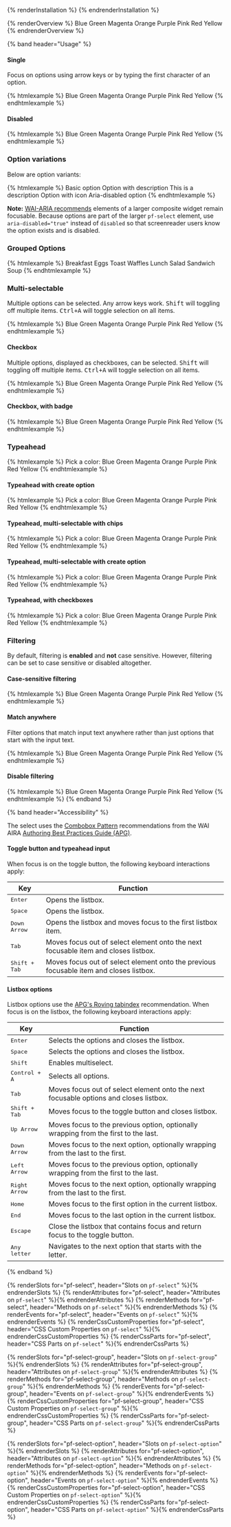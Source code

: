 {% renderInstallation %} {% endrenderInstallation %}

<script type="module">
import '@patternfly/elements/pf-select/pf-select.js';
</script>

{% renderOverview %}
  <pf-select default-text="Select a value">
    <pf-select-option value="Blue">Blue</pf-select-option>
    <pf-select-option value="Green">Green</pf-select-option>
    <pf-select-option value="Magenta">Magenta</pf-select-option>
    <pf-select-option value="Orange">Orange</pf-select-option>
    <pf-select-option value="Purple">Purple</pf-select-option>
    <pf-select-option value="Pink">Pink</pf-select-option>
    <pf-select-option value="Red">Red</pf-select-option>
    <pf-select-option value="Yellow">Yellow</pf-select-option>
  </pf-select>
{% endrenderOverview %}

{% band header="Usage" %}

#### Single

<p>
  Focus on options using arrow keys or
  by typing the first character of an option.
</p>

{% htmlexample %}
  <pf-select default-text="Select a value">
    <pf-select-option value="Blue">Blue</pf-select-option>
    <pf-select-option value="Green">Green</pf-select-option>
    <pf-select-option value="Magenta">Magenta</pf-select-option>
    <pf-select-option value="Orange">Orange</pf-select-option>
    <pf-select-option value="Purple">Purple</pf-select-option>
    <pf-select-option value="Pink">Pink</pf-select-option>
    <pf-select-option value="Red">Red</pf-select-option>
    <pf-select-option value="Yellow">Yellow</pf-select-option>
  </pf-select>
{% endhtmlexample %}

#### Disabled
{% htmlexample %}
  <pf-select disabled default-text="Select a color">
    <pf-select-option value="Blue">Blue</pf-select-option>
    <pf-select-option value="Green">Green</pf-select-option>
    <pf-select-option value="Magenta">Magenta</pf-select-option>
    <pf-select-option value="Orange">Orange</pf-select-option>
    <pf-select-option value="Purple">Purple</pf-select-option>
    <pf-select-option value="Pink">Pink</pf-select-option>
    <pf-select-option value="Red">Red</pf-select-option>
    <pf-select-option value="Yellow">Yellow</pf-select-option>
  </pf-select>
{% endhtmlexample %}

### Option variations

Below are option variants:

{% htmlexample %}
  <pf-select always-expanded>
    <pf-select-option value="Basic">Basic option</pf-select-option>
    <pf-select-option value="Description">
      <span>Option with description</span>
      <span slot="description">This is a description</span>
    </pf-select-option>
    <pf-select-option value="Icon">
      <pf-icon size="md" icon="paint-brush" set="fas" slot="icon"></pf-icon>
      Option with icon
    </pf-select-option>
    <pf-select-option value="aria-disabled" aria-disabled="true">Aria-disabled option</pf-select-option>
  </pf-select>
{% endhtmlexample %}

**Note:** [WAI-ARIA recommends](https://www.w3.org/WAI/ARIA/apg/practices/keyboard-interface/#focusabilityofdisabledcontrols) elements of a larger composite widget remain focusable.  Because options are part of the larger `pf-select` element, use `aria-disabled="true"` instead of `disabled` so that screenreader users know the option exists and is disabled.

### Grouped Options

{% htmlexample %}
  <pf-select default-text="Select item from our menu">
    <pf-select-group>
      <span slot="label">Breakfast</span>
      <pf-select-option value="Eggs">Eggs</pf-select-option>
      <pf-select-option value="Toast">Toast</pf-select-option>
      <pf-select-option value="Waffles">Waffles</pf-select-option>
    </pf-select-group>
    <pf-select-group>
      <span slot="label">Lunch</span>
      <pf-select-option value="Salad">Salad</pf-select-option>
      <pf-select-option value="Sandwich">Sandwich</pf-select-option>
      <pf-select-option value="Soup">Soup</pf-select-option>
    </pf-select-group>
  </pf-select>
{% endhtmlexample %}

### Multi-selectable

<p>
  Multiple options can be selected. Any arrow keys work.
  <kbd>Shift</kbd> will toggling off multiple items.
  <kbd>Ctrl+A</kbd> will toggle selection on all items.
</p>

{% htmlexample %}
  <pf-select multi-selectable>
    <pf-select-option value="Blue">Blue</pf-select-option>
    <pf-select-option value="Green">Green</pf-select-option>
    <pf-select-option value="Magenta">Magenta</pf-select-option>
    <pf-select-option value="Orange">Orange</pf-select-option>
    <pf-select-option value="Purple">Purple</pf-select-option>
    <pf-select-option value="Pink">Pink</pf-select-option>
    <pf-select-option value="Red">Red</pf-select-option>
    <pf-select-option value="Yellow">Yellow</pf-select-option>
  </pf-select>
{% endhtmlexample %}

#### Checkbox

<p>
  Multiple options, displayed as checkboxes, can be selected.
  <kbd>Shift</kbd> will toggling off multiple items.
  <kbd>Ctrl+A</kbd> will toggle selection on all items.
</p>

{% htmlexample %}
  <pf-select has-checkboxes>
    <pf-select-option value="Blue">Blue</pf-select-option>
    <pf-select-option value="Green">Green</pf-select-option>
    <pf-select-option value="Magenta">Magenta</pf-select-option>
    <pf-select-option value="Orange">Orange</pf-select-option>
    <pf-select-option value="Purple">Purple</pf-select-option>
    <pf-select-option value="Pink">Pink</pf-select-option>
    <pf-select-option value="Red">Red</pf-select-option>
    <pf-select-option value="Yellow">Yellow</pf-select-option>
  </pf-select>
{% endhtmlexample %}

#### Checkbox, with badge

{% htmlexample %}
  <pf-select has-checkboxes selected-items-display="badge">
    <pf-select-option value="Blue">Blue</pf-select-option>
    <pf-select-option value="Green">Green</pf-select-option>
    <pf-select-option value="Magenta">Magenta</pf-select-option>
    <pf-select-option value="Orange">Orange</pf-select-option>
    <pf-select-option value="Purple">Purple</pf-select-option>
    <pf-select-option value="Pink">Pink</pf-select-option>
    <pf-select-option value="Red">Red</pf-select-option>
    <pf-select-option value="Yellow">Yellow</pf-select-option>
  </pf-select>
{% endhtmlexample %}

### Typeahead

{% htmlexample %}
  <label>
    Pick a color:
    <pf-select typeahead>
      <pf-select-option value="Blue">Blue</pf-select-option>
      <pf-select-option value="Green">Green</pf-select-option>
      <pf-select-option value="Magenta">Magenta</pf-select-option>
      <pf-select-option value="Orange">Orange</pf-select-option>
      <pf-select-option value="Purple">Purple</pf-select-option>
      <pf-select-option value="Pink">Pink</pf-select-option>
      <pf-select-option value="Red">Red</pf-select-option>
      <pf-select-option value="Yellow">Yellow</pf-select-option>
    </pf-select>
  </label>
{% endhtmlexample %}

#### Typeahead with create option

{% htmlexample %}
<label>
  Pick a color:
  <pf-select id="pfselect" typeahead create-option-text="Create option">
    <pf-select-option value="Blue">Blue</pf-select-option>
    <pf-select-option value="Green">Green</pf-select-option>
    <pf-select-option value="Magenta">Magenta</pf-select-option>
    <pf-select-option value="Orange">Orange</pf-select-option>
    <pf-select-option value="Purple">Purple</pf-select-option>
    <pf-select-option value="Pink">Pink</pf-select-option>
    <pf-select-option value="Red">Red</pf-select-option>
    <pf-select-option value="Yellow">Yellow</pf-select-option>
  </pf-select>
</label>
{% endhtmlexample %}

#### Typeahead, multi-selectable with chips

{% htmlexample %}
<label>
  Pick a color:
  <pf-select typeahead multi-selectable selected-items-display="chips">
    <pf-select-option value="Blue">Blue</pf-select-option>
    <pf-select-option value="Green">Green</pf-select-option>
    <pf-select-option value="Magenta">Magenta</pf-select-option>
    <pf-select-option value="Orange">Orange</pf-select-option>
    <pf-select-option value="Purple">Purple</pf-select-option>
    <pf-select-option value="Pink">Pink</pf-select-option>
    <pf-select-option value="Red">Red</pf-select-option>
    <pf-select-option value="Yellow">Yellow</pf-select-option>
  </pf-select>
</label>
{% endhtmlexample %}

#### Typeahead, multi-selectable with create option

{% htmlexample %}
<label>
  Pick a color:
  <pf-select id="pfselect" typeahead multi-selectable create-option-text="Create option">
    <pf-select-option value="Blue">Blue</pf-select-option>
    <pf-select-option value="Green">Green</pf-select-option>
    <pf-select-option value="Magenta">Magenta</pf-select-option>
    <pf-select-option value="Orange">Orange</pf-select-option>
    <pf-select-option value="Purple">Purple</pf-select-option>
    <pf-select-option value="Pink">Pink</pf-select-option>
    <pf-select-option value="Red">Red</pf-select-option>
    <pf-select-option value="Yellow">Yellow</pf-select-option>
  </pf-select>
</label>
{% endhtmlexample %}

#### Typeahead, with checkboxes

{% htmlexample %}
<label>
  Pick a color:
  <pf-select id="pfselect" typeahead has-checkboxes>
    <pf-select-option value="Blue">Blue</pf-select-option>
    <pf-select-option value="Green">Green</pf-select-option>
    <pf-select-option value="Magenta">Magenta</pf-select-option>
    <pf-select-option value="Orange">Orange</pf-select-option>
    <pf-select-option value="Purple">Purple</pf-select-option>
    <pf-select-option value="Pink">Pink</pf-select-option>
    <pf-select-option value="Red">Red</pf-select-option>
    <pf-select-option value="Yellow">Yellow</pf-select-option>
  </pf-select>
</label>
{% endhtmlexample %}

### Filtering

By default, filtering is __**enabled**__ and __**not**__ case sensitive. However, filtering can be set to case sensitive or disabled altogether.

#### Case-sensitive filtering

{% htmlexample %}
  <pf-select case-sensitive typeahead>
    <pf-select-option value="Blue">Blue</pf-select-option>
    <pf-select-option value="Green">Green</pf-select-option>
    <pf-select-option value="Magenta">Magenta</pf-select-option>
    <pf-select-option value="Orange">Orange</pf-select-option>
    <pf-select-option value="Purple">Purple</pf-select-option>
    <pf-select-option value="Pink">Pink</pf-select-option>
    <pf-select-option value="Red">Red</pf-select-option>
    <pf-select-option value="Yellow">Yellow</pf-select-option>
  </pf-select>
{% endhtmlexample %}

#### Match anywhere

Filter options that match input text anywhere 
rather than just options that start with the input text.

{% htmlexample %}
  <pf-select match-anywhere typeahead>
    <pf-select-option value="Blue">Blue</pf-select-option>
    <pf-select-option value="Green">Green</pf-select-option>
    <pf-select-option value="Magenta">Magenta</pf-select-option>
    <pf-select-option value="Orange">Orange</pf-select-option>
    <pf-select-option value="Purple">Purple</pf-select-option>
    <pf-select-option value="Pink">Pink</pf-select-option>
    <pf-select-option value="Red">Red</pf-select-option>
    <pf-select-option value="Yellow">Yellow</pf-select-option>
  </pf-select>
{% endhtmlexample %}

#### Disable filtering

{% htmlexample %}
  <pf-select disable-filter typeahead>
    <pf-select-option value="Blue">Blue</pf-select-option>
    <pf-select-option value="Green">Green</pf-select-option>
    <pf-select-option value="Magenta">Magenta</pf-select-option>
    <pf-select-option value="Orange">Orange</pf-select-option>
    <pf-select-option value="Purple">Purple</pf-select-option>
    <pf-select-option value="Pink">Pink</pf-select-option>
    <pf-select-option value="Red">Red</pf-select-option>
    <pf-select-option value="Yellow">Yellow</pf-select-option>
  </pf-select>
{% endhtmlexample %}
{% endband %}

{% band header="Accessibility" %}

The select uses the [Combobox Pattern](https://www.w3.org/WAI/ARIA/apg/patterns/combobox/) recommendations from the WAI AIRA [Authoring Best Practices Guide (APG)](https://www.w3.org/WAI/ARIA/apg).

#### Toggle button and typeahead input

When focus is on the toggle button, the following keyboard interactions apply:

| Key                    | Function                                                                               |
| ---------------------- | -------------------------------------------------------------------------------------- |
| <kbd>Enter</kbd>       | Opens the listbox.                                                                     |
| <kbd>Space</kbd>       | Opens the listbox.                                                                     |
| <kbd>Down Arrow</kbd>  | Opens the listbox and moves focus to the first listbox item.                           |
| <kbd>Tab</kbd>         | Moves focus out of select element onto the next focusable item and closes listbox.     |
| <kbd>Shift + Tab</kbd> | Moves focus out of select element onto the previous focusable item and closes listbox. |

#### Listbox options

Listbox options use the [APG's Roving tabindex](https://www.w3.org/WAI/ARIA/apg/practices/keyboard-interface/#kbd_roving_tabindex) recommendation. When focus is on the listbox, the following keyboard interactions apply:

| Key                    | Function                                                                              |
| ---------------------- | ------------------------------------------------------------------------------------- |
| <kbd>Enter</kbd>       | Selects the options and closes the listbox.                                           |
| <kbd>Space</kbd>       | Selects the options and closes the listbox.                                           |
| <kbd>Shift</kbd>       | Enables multiselect.                                                                  |
| <kbd>Control + A</kbd> | Selects all options.                                                                  |
| <kbd>Tab</kbd>         | Moves focus out of select element onto the next focusable options and closes listbox. |
| <kbd>Shift + Tab</kbd> | Moves focus to the toggle button and closes listbox.                                  |
| <kbd>Up Arrow</kbd>    | Moves focus to the previous option, optionally wrapping from the first to the last.   |
| <kbd>Down Arrow</kbd>  | Moves focus to the next option, optionally wrapping from the last to the first.       |
| <kbd>Left Arrow</kbd>  | Moves focus to the previous option, optionally wrapping from the first to the last.   |
| <kbd>Right Arrow</kbd> | Moves focus to the next option, optionally wrapping from the last to the first.       |
| <kbd>Home</kbd>        | Moves focus to the first option in the current listbox.                               |
| <kbd>End</kbd>         | Moves focus to the last option in the current listbox.                                |
| <kbd>Escape</kbd>      | Close the listbox that contains focus and return focus to the toggle button.          |
| <kbd>Any letter</kbd>  | Navigates to the next option that starts with the letter.                             |

{% endband %}

{% renderSlots for="pf-select", header="Slots on `pf-select`" %}{% endrenderSlots %}
{% renderAttributes for="pf-select", header="Attributes on `pf-select`" %}{% endrenderAttributes %}
{% renderMethods for="pf-select", header="Methods on `pf-select`" %}{% endrenderMethods %}
{% renderEvents for="pf-select", header="Events on `pf-select`" %}{% endrenderEvents %}
{% renderCssCustomProperties for="pf-select", header="CSS Custom Properties on `pf-select`" %}{% endrenderCssCustomProperties %}
{% renderCssParts for="pf-select", header="CSS Parts on `pf-select`" %}{% endrenderCssParts %}

{% renderSlots for="pf-select-group", header="Slots on `pf-select-group`" %}{% endrenderSlots %}
{% renderAttributes for="pf-select-group", header="Attributes on `pf-select-group`" %}{% endrenderAttributes %}
{% renderMethods for="pf-select-group", header="Methods on `pf-select-group`" %}{% endrenderMethods %}
{% renderEvents for="pf-select-group", header="Events on `pf-select-group`" %}{% endrenderEvents %}
{% renderCssCustomProperties for="pf-select-group", header="CSS Custom Properties on `pf-select-group`" %}{% endrenderCssCustomProperties %}
{% renderCssParts for="pf-select-group", header="CSS Parts on `pf-select-group`" %}{% endrenderCssParts %}

{% renderSlots for="pf-select-option", header="Slots on `pf-select-option`" %}{% endrenderSlots %}
{% renderAttributes for="pf-select-option", header="Attributes on `pf-select-option`" %}{% endrenderAttributes %}
{% renderMethods for="pf-select-option", header="Methods on `pf-select-option`" %}{% endrenderMethods %}
{% renderEvents for="pf-select-option", header="Events on `pf-select-option`" %}{% endrenderEvents %}
{% renderCssCustomProperties for="pf-select-option", header="CSS Custom Properties on `pf-select-option`" %}{% endrenderCssCustomProperties %}
{% renderCssParts for="pf-select-option", header="CSS Parts on `pf-select-option`" %}{% endrenderCssParts %}
